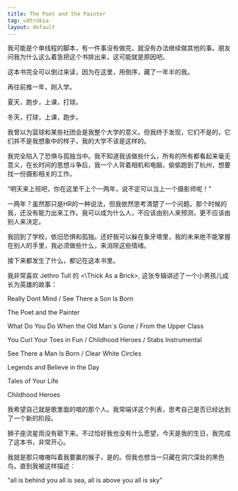 ```yaml
---
title: The Poet and the Painter
tag: udtrokia
layout: default
---
```


我可能是个单线程的脚本，有一件事没有做完，就没有办法继续做其他的事。朋友问我为什么这么着急把这个书排出来，这可能就是原因吧。

这本书完全可以倒过来读，因为在这里，用倒序，藏了一年半的我。

再往前推一年，刚入学。

夏天，跑步，上课，打球。

冬天，打球，上课，跑步。

我曾以为篮球和某些社团会是我整个大学的意义。但我终于发现，它们不是的，它们并不是我想象中的样子，我的大学不该是这样的。

我完全陷入了恐惧与孤独当中。我不知道我该做些什么，所有的所有都看起来毫无意义，在长时间的思想斗争后，我一个人背着相机和电脑，偷偷跑到了杭州，想要找一份摄影相关的工作。

“明天来上班吧，你在这里干上个一两年，说不定可以当上一个摄影师呢！”

一两年？虽然那只是HR的一种说法，但我依然思考清楚了一个问题。那个时候的我，还没有能力出来工作。我可以成为什么人，不应该由别人来预测，更不应该由别人来决定。

我回到了学校，依旧恐惧和孤独。还好我可以躲在象牙塔里，我的未来绝不能掌握在别人的手里，我必须做些什么，来消除这些情绪。

接下来都发生了什么，都记在这本书里。

我非常喜欢 Jethro Tull 的 <\Thick As a Brick>, 这张专辑讲述了一个小男孩儿成长为英雄的故事：

Really Dont Mind / See There a Son Is Born

The Poet and the Painter

What Do You Do When the Old Man`s Gone / From the Upper Class

You Curl Your Toes in Fun / Childhood Heroes / Stabs Instrumental

See There a Man Is Born / Clear White Circles

Legends and Believe in the Day

Tales of Your Life

Childhood Heroes

我希望自己就是歌里面的唱的那个人。我常端详这个列表，思考自己是否已经达到了一个新的阶段。

狮子座流星雨没有砸下来。不过恰好我也没有什么愿望，今天是我的生日，我完成了这本书，非常开心。

我就是那只嗷嗷叫着我要赢的猴子，是的。但我也想当一只藏在洞穴深处的黑色鸟，直到我被这样描述：

“all is behind you all is sea, all is above you all is sky”
